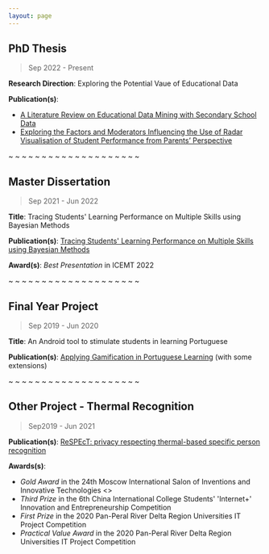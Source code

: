 ```yaml
---
layout: page
---
```


## PhD Thesis

> Sep 2022 - Present

**Research Direction**: Exploring the Potential Vaue of Educational Data

**Publication(s)**:
* [A Literature Review on Educational Data Mining with Secondary School Data](https://doi.org/10.1145/3599640.3599659)
* [Exploring the Factors and Moderators Influencing the Use of Radar Visualisation of Student Performance from Parents’ Perspective](https://doi.org/10.1109/TALE56641.2023.10398348)

~ ~ ~ ~ ~ ~ ~ ~ ~ ~ ~ ~ ~ ~ ~ ~ ~ ~ ~ ~

## Master Dissertation

> Sep 2021 - Jun 2022

**Title**: Tracing Students' Learning Performance on Multiple Skills using Bayesian Methods

**Publication(s)**: [Tracing Students' Learning Performance on Multiple Skills using Bayesian Methods](https://doi.org/10.1145/3551708.3556202)

**Award(s)**: _Best Presentation_ in ICEMT 2022

~ ~ ~ ~ ~ ~ ~ ~ ~ ~ ~ ~ ~ ~ ~ ~ ~ ~ ~ ~

## Final Year Project

> Sep 2019 - Jun 2020

**Title**: An Android tool to stimulate students in learning Portuguese

**Publication(s)**: [Applying Gamification in Portuguese Learning](https://www.doi.org/10.1109/ICIET51873.2021.9419612) (with some extensions)

~ ~ ~ ~ ~ ~ ~ ~ ~ ~ ~ ~ ~ ~ ~ ~ ~ ~ ~ ~

## Other Project - Thermal Recognition

> Sep2019 - Jun 2021

**Publication(s)**: [ReSPEcT: privacy respecting thermal-based specific person recognition](https://doi.org/10.1117/12.2599271)

**Awards(s)**:
* _Gold Award_ in the 24th Moscow International Salon of Inventions and Innovative Technologies <<ARCHIMEDES>>
* _Third Prize_ in the 6th China International College Students' 'Internet+' Innovation and Entrepreneurship Competition
* _First Prize_ in the 2020 Pan-Peral River Delta Region Universities IT Project Competition
* _Practical Value Award_ in the 2020 Pan-Peral River Delta Region Universities IT Project Competition